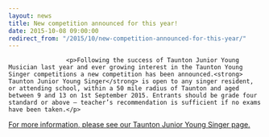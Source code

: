 ```yaml
---
layout: news
title: New competition announced for this year!
date: 2015-10-08 09:00:00
redirect_from: "/2015/10/new-competition-announced-for-this-year/"
---
```

<section>

                    
                    <p>Following the success of Taunton Junior Young Musician last year and ever growing interest in the Taunton Young Singer competitions a new competition has been announced.<strong> Taunton Junior Young Singer</strong> is open to any singer resident, or attending school, within a 50 mile radius of Taunton and aged between 9 and 13 on 1st September 2015. Entrants should be grade four standard or above – teacher’s recommendation is sufficient if no exams have been taken.</p>
<p><a href="{{ "/taunton-junior-young-singer/" | prepend: site.github.url }}">For more information, please see our Taunton Junior Young Singer page.</a></p>

                
</section>
